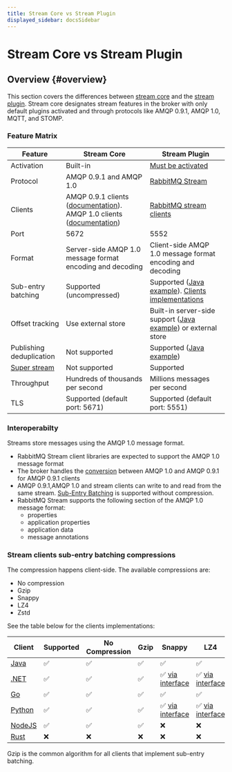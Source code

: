 ```yaml
---
title: Stream Core vs Stream Plugin
displayed_sidebar: docsSidebar
---
```

<!--
Copyright (c) 2005-2025 Broadcom. All Rights Reserved. The term "Broadcom" refers to Broadcom Inc. and/or its subsidiaries.

All rights reserved. This program and the accompanying materials
are made available under the terms of the under the Apache License,
Version 2.0 (the "License”); you may not use this file except in compliance
with the License. You may obtain a copy of the License at

http://www.apache.org/licenses/LICENSE-2.0

Unless required by applicable law or agreed to in writing, software
distributed under the License is distributed on an "AS IS" BASIS,
WITHOUT WARRANTIES OR CONDITIONS OF ANY KIND, either express or implied.
See the License for the specific language governing permissions and
limitations under the License.
-->

# Stream Core vs Stream Plugin

## Overview {#overview}

This section covers the differences between [stream core](./streams) and the [stream plugin](./stream).
Stream core designates stream features in the broker with only default plugins activated and through protocols like AMQP 0.9.1, AMQP 1.0, MQTT, and STOMP.


### Feature Matrix

|Feature | Stream Core              | Stream Plugin    |
|-| ------------------------ | -------------    |
|Activation| Built-in                 | [Must be activated](./stream#enabling-plugin)  |
|Protocol| AMQP 0.9.1 and AMQP 1.0   | [RabbitMQ Stream](https://github.com/rabbitmq/rabbitmq-server/blob/v3.12.x/deps/rabbitmq_stream/docs/PROTOCOL.adoc)  |
|Clients| AMQP 0.9.1 clients ([documentation](./streams#usage)). AMQP 1.0 clients ([documentation](/client-libraries/amqp-client-libraries#support-for-streams)) |[RabbitMQ stream clients](./stream#overview)   |
|Port| 5672                     | 5552             |
|Format| Server-side AMQP 1.0 message format encoding and decoding  | Client-side AMQP 1.0 message format encoding and decoding |
|Sub-entry batching|  Supported (uncompressed)    | Supported ([Java example](https://rabbitmq.github.io/rabbitmq-stream-java-client/snapshot/htmlsingle/#sub-entry-batching-and-compression)). [Clients implementations](#stream-clients-sub-entry-batching-compressions)     |
|Offset tracking| Use external store      |  Built-in server-side support ([Java example](https://rabbitmq.github.io/rabbitmq-stream-java-client/snapshot/htmlsingle/#consumer-offset-tracking)) or external store      |
|Publishing deduplication|Not supported       |  Supported ([Java example](https://rabbitmq.github.io/rabbitmq-stream-java-client/snapshot/htmlsingle/#outbound-message-deduplication))        |
|[Super stream](/blog/2022/07/13/rabbitmq-3-11-feature-preview-super-streams) |Not supported       |  Supported         |
|Throughput| Hundreds of thousands per second | Millions messages per second    |
|TLS|Supported (default port: 5671)                     | Supported (default port: 5551)


### Interoperabilty

Streams store messages using the AMQP 1.0 message format.

* RabbitMQ Stream client libraries are expected to support the AMQP 1.0 message format
* The broker handles the [conversion](./conversions) between AMQP 1.0 and AMQP 0.9.1 for AMQP 0.9.1 clients
* AMQP 0.9.1,AMQP 1.0 and stream clients can write to and read from the same stream. [Sub-Entry Batching](https://rabbitmq.github.io/rabbitmq-stream-java-client/snapshot/htmlsingle/#sub-entry-batching-and-compression) is supported without compression.
* RabbitMQ Stream supports the following section of the AMQP 1.0 message format:
     * properties
     * application properties
     * application data
     * message annotations

### Stream clients sub-entry batching compressions

The compression happens client-side. The available compressions are:
- No compression
- Gzip 
- Snappy
- LZ4
- Zstd

See the table below for the clients implementations: 

|Client | Supported        | No Compression|Gzip| Snappy | LZ4 | Zstd |
|-| ------------------------ | ------------- |--- | --- | --- |--- |
|[Java](https://github.com/rabbitmq/rabbitmq-stream-java-client)| ✅| ✅  |✅     |✅    |✅     | ✅  |
|[.NET](https://github.com/rabbitmq/rabbitmq-stream-dotnet-client)| ✅| ✅   | ✅   |✅ [via interface](https://rabbitmq.github.io/rabbitmq-stream-dotnet-client/stable/htmlsingle/index.html#sub-entry-batching-and-compression)    |✅ [via interface](https://rabbitmq.github.io/rabbitmq-stream-dotnet-client/stable/htmlsingle/index.html#sub-entry-batching-and-compression)    | ✅ [via interface](https://rabbitmq.github.io/rabbitmq-stream-dotnet-client/stable/htmlsingle/index.html#sub-entry-batching-and-compression) |
|[Go](https://github.com/rabbitmq/rabbitmq-stream-go-client)| ✅| ✅   |✅    |✅   |✅    | ✅ |
|[Python](https://github.com/rabbitmq-community/rstream)| ✅| ✅   | ✅   |✅ [via interface](https://github.com/rabbitmq-community/rstream?tab=readme-ov-file#sub-entry-batching-and-compression)    |✅ [via interface](https://github.com/rabbitmq-community/rstream?tab=readme-ov-file#sub-entry-batching-and-compression)    | ✅ [via interface](https://github.com/rabbitmq-community/rstream?tab=readme-ov-file#sub-entry-batching-and-compression) |
|[NodeJS](https://github.com/coders51/rabbitmq-stream-js-client)| ✅| ✅   |✅    | ❌   |❌    | ❌ |
|[Rust](https://github.com/rabbitmq/rabbitmq-stream-rust-client)| ❌| ❌   |❌    |❌    | ❌ |


Gzip is the common algorithm for all clients that implement sub-entry batching.
